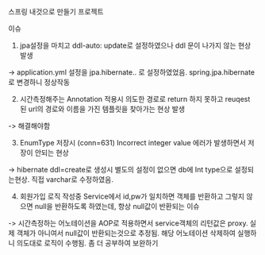 스프링 내것으로 만들기 프로젝트


이슈
1. jpa설정을 마치고 ddl-auto: update로 설정하였으나 ddl 문이 나가지 않는 현상 발생

 -> application.yml 설정을 jpa.hibernate.. 로 설정하였었음. spring.jpa.hibernate로 변경하니 정상작동


2. 시간측정해주는 Annotation 적용시 의도한 경로로 return 하지 못하고 reuqest 된 url의 경로와 이름을 가진 템플릿을 찾아가는 현상 발생

-> 해결해야함

3. EnumType 저장시 (conn=631) Incorrect integer value 에러가 발생하면서 저장이 안되는 현상

-> hibernate ddl=create로 생성시 별도의 설정이 없으면 db에 Int type으로 설정되는현상. 직접 varchar로 수정하였음.

4. 회원가입 로직 작성중 Service에서 id,pw가 일치하면 객체를 반환하고 그렇지 않으면 null을 반환하도록 하였는데, 항상 null값이 반환되는 이슈

-> 시간측정하는 어노테이션을 AOP로 적용하면서 service객체의 리턴값은 proxy. 실제 객체가 아니여서 null값이 반환되는것으로 추정됨. 해당 어노테이션 삭제하여 실행하니 의도대로 로직이 수행됨.  좀 더 공부하여 보완하기
